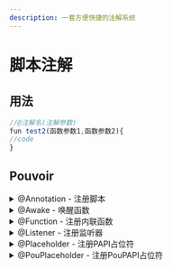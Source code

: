 ```yaml
---
description: 一套方便快捷的注解系统
---
```


# 脚本注解

## 用法

```javascript
//@注解名(注解参数)
fun test2(函数参数1,函数参数2){
//code
}
```

## Pouvoir

<details>

<summary>@Annotation - 注册脚本</summary>

可选注解参数: key - 注解名

若无参数key则以函数名作为注解名

使用此注解函数的参数:

1. data : [ScriptAnnotationData](https://doc.skillw.com/pouvoir/com/skillw/pouvoir/api/script/annotation/ScriptAnnotationData.html)

例子:

```javascript
//@Annotation(MyAnnotation)
fun test(data){
  const func = data.function
  const args = data.args
  print("函数" + func + "使用了注解@MyAnnotation！")
  print("参数为: " + args)
}

//@MyAnnotation(hahaha,lalala)
fun test2(){
}
```

当此脚本文件被加载时，后台输出:

```
函数test2使用了注解@MyAnnotation!
参数为: hahaha,lalala
```

</details>

<details>

<summary>@Awake - 唤醒函数</summary>

详见：[**开始运行脚本**](kai-shi-yun-hang-jiao-ben.md#he-shi-xing-lai-awake-zhu-jie)****

</details>

<details>

<summary>@Function - 注册内联函数</summary>

可选注解参数: key - 内联函数名

若无参数key则以函数名作为内联函数名

使用此注解函数的参数:

1. parser : [Parser](https://doc.skillw.com/pouvoir/com/skillw/pouvoir/api/function/parser/Parser.html)

例子:

```javascript
//@Function(myFunction)
fun test(parser){
  const value = parser.parseDouble()
  print("test value: " + value)
}

//测试内联函数
fun test2(){
//使用顶级函数eval
eval("myFunction 100")
}
```

当执行函数test2时，后台输出:

```
test value: 100
```

</details>

<details>

<summary>@Listener - 注册监听器</summary>

必填注解参数:

* \-event 事件类名   ——  事件

可选注解参数:

* \-priority 优先级   ——  优先级 默认 NORMAL
* \--ignoreCancel   ——  是否无视已取消的事件 默认 否

使用此注解函数的参数:

1. event: 事件对象

例子:

```javascript
//@Listener(-event org.bukkit.event.player.PlayerInteractEvent -priority LOWEST --ignoreCancel)
function onPlayerInteract(event) {
  // 玩家交互时会调用这个函数
  if (event.action.name() == "LEFT_CLICK_AIR") {
    // 判断是不是右键空气
    event.player.sendMessage('哈！ 你与空气交互♂了！')
  }
}
```

当生存模式的玩家右击空气时，会收到消息:

```
哈！ 你与空气交互♂了！
```

</details>

<details>

<summary>@Placeholder - 注册PAPI占位符</summary>

必填注解参数

1. 变量名
2. 插件/脚本名
3. 作者名
4. 版本

使用此注解函数的参数:

1. params —— 参数
2. player —— 玩家

例子:

```javascript
//@Placeholder(health,TestScript,Glom_,0.0.1)
fun test(params,player){
  return player.health
}

fun test2(){
  print(placeholder("%health%",this.sender))
}
```

当生命值为20的玩家执行`/pou run test.js test2`时，后台输出:

```
20
```

</details>

<details>

<summary>@PouPlaceholder - 注册PouPAPI占位符</summary>

必填注解参数

1. 变量名
2. 插件/脚本名
3. 作者名
4. 版本

使用此注解函数的参数:

1. params —— 参数
2. entity —— 实体
3. def —— 默认值

例子:

```javascript
//@PouPlaceholder(health,TestScript,Glom_,0.0.1)
fun test(params,entity,def){
  return entity.health
}

fun test2(){
  print(placeholder("%health%",this.sender))
}
```

当生命值为20的玩家执行`/pou run test.js test2`时，后台输出:

```
20
```

</details>

